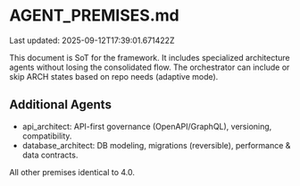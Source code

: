 # AGENT_PREMISES.md
Last updated: 2025-09-12T17:39:01.671422Z

This document is SoT for the framework. It includes specialized architecture agents
without losing the consolidated flow. The orchestrator can include or skip ARCH states
based on repo needs (adaptive mode).

## Additional Agents
- api_architect: API-first governance (OpenAPI/GraphQL), versioning, compatibility.
- database_architect: DB modeling, migrations (reversible), performance & data contracts.

All other premises identical to 4.0.

